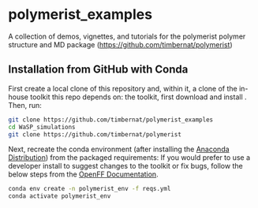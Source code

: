 # polymerist_examples
A collection of demos, vignettes, and tutorials for the polymerist polymer structure and MD package (https://github.com/timbernat/polymerist)

## Installation from GitHub with Conda
First create a local clone of this repository and, within it, a clone of the in-house toolkit this repo depends on:
the toolkit, first download and install . Then, run:
```sh
git clone https://github.com/timbernat/polymerist_examples
cd WaSP_simulations
git clone https://github.com/timbernat/polymerist
```

Next, recreate the conda environment (after installing the [Anaconda Distribution](https://www.anaconda.com/download)) from the packaged requirements:
If you would prefer to use a developer install to suggest changes to the toolkit or fix bugs, follow the below steps from the [OpenFF Documentation](https://docs.openforcefield.org/projects/toolkit/en/latest/users/developing.html#setting-up-a-development-environment).
```sh
conda env create -n polymerist_env -f reqs.yml
conda activate polymerist_env
```
